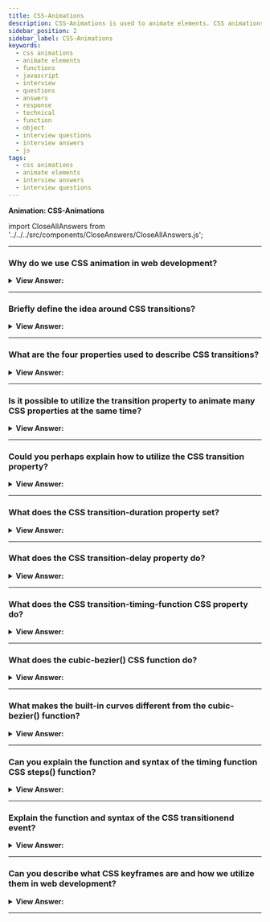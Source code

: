 ```yaml
---
title: CSS-Animations
description: CSS-Animations is used to animate elements. CSS animations make it possible to do simple animations without JavaScript. - JavaScript Interview Questions
sidebar_position: 2
sidebar_label: CSS-Animations
keywords:
  - css animations
  - animate elements
  - functions
  - javascript
  - interview
  - questions
  - answers
  - response
  - technical
  - function
  - object
  - interview questions
  - interview answers
  - js
tags:
  - css animations
  - animate elements
  - interview answers
  - interview questions
---
```


<head>
  <title>CSS-Animations | HelloJavaScript.info</title>
</head>

**Animation: CSS-Animations**

import CloseAllAnswers from '../../../src/components/CloseAnswers/CloseAllAnswers.js';

<CloseAllAnswers />

---

### Why do we use CSS animation in web development?

<details>
  <summary><strong>View Answer:</strong></summary>
  <div>
  <div><strong>Interview Response:</strong> CSS animations make it possible to do simple animations without JavaScript. JavaScript can be used to control CSS animations and make them even better with little code. The general idea is that when you can use CSS versus JavaScript, you should because it reduces the load on the browser.
    </div>
  </div>
</details>

---

### Briefly define the idea around CSS transitions?

<details>
  <summary><strong>View Answer:</strong></summary>
  <div>
  <div><strong>Interview Response:</strong> CSS transitions are a basic concept. We explain a property's modifications and how they should be animated. The browser paints the animation whenever the property changes, and we have to alter the property, and the browser transitions smoothly.
    </div><br />
  <div><strong className="codeExample">Code Example:</strong><br /><br />

  <div></div>

```html
<button id="color">Click me</button>

<style>
  #color {
    transition-property: background-color;
    transition-duration: 3s;
  }
</style>

<script>
  color.onclick = function () {
    this.style.backgroundColor = 'red';
  };
</script>
```

  </div>
  </div>
</details>

---

### What are the four properties used to describe CSS transitions?

<details>
  <summary><strong>View Answer:</strong></summary>
  <div>
  <div><strong>Interview Response:</strong> There are 4 properties to describe CSS transitions, including transition-property, transition-duration, transition-timing-function, and transition-delay.
    </div>
  </div>
</details>

---

### Is it possible to utilize the transition property to animate many CSS properties at the same time?

<details>
  <summary><strong>View Answer:</strong></summary>
  <div>
  <div><strong>Interview Response:</strong> Yes, we can transition multiple CSS properties, like font size and color.
    </div><br />
  <div><strong className="codeExample">Code Example:</strong><br /><br />

  <div></div>

```html
<button id="growing">Click me</button>

<style>
  #growing {
    transition: font-size 3s, color 2s;
  }
</style>

<script>
  growing.onclick = function () {
    this.style.fontSize = '36px';
    this.style.color = 'red';
  };
</script>
```

  </div>
  </div>
</details>

---

### Could you perhaps explain how to utilize the CSS transition property?

<details>
  <summary><strong>View Answer:</strong></summary>
  <div>
  <div><strong>Interview Response:</strong> The transition-property CSS property sets the CSS properties to which a transition effect should be applied. In transition-property, we write a list of properties to animate, for instance, left, margin-left, height, color, or we could write all, which means “animate all properties”. We should note that some properties cannot be animated. However, most of the generally used properties are MDN animatable.
    </div><br />
  <div><strong className="codeExample">Code Example:</strong><br /><br />

  <div></div>

```css
div {
  width: 100px; // <-
  height: 100px;
  background: red;
  transition-property: width; // <-
  transition-duration: 2s;
}

div:hover {
  width: 300px; // <-
}
```

  </div>
  </div>
</details>

---

### What does the CSS transition-duration property set?

<details>
  <summary><strong>View Answer:</strong></summary>
  <div>
  <div><strong>Interview Response:</strong> The transition-duration CSS property sets the length of time a transition animation should take to complete. By default, the value is 0s, meaning no animation occurs.<br /><br />You may specify multiple durations; each duration gets applied to the related property specified by the transition-property property, which acts as a master list. If fewer durations get specified than in the master list, the user agent repeats the list of durations. If there are more durations in the list, the list truncates to the correct size. In both cases, the CSS declaration stays valid.
    </div><br />
  <div><strong className="codeExample">Code Example:</strong><br /><br />

  <div></div>

```js
div {
  width: 100px;
  height: 100px;
  background: red;
  transition-property: width;
  transition-duration: 2s; // <-
}

div:hover {
  width: 300px;
}
```

  </div>
  </div>
</details>

---

### What does the CSS transition-delay property do?

<details>
  <summary><strong>View Answer:</strong></summary>
  <div>
  <div><strong>Interview Response:</strong> The transition-delay CSS property specifies the duration to wait before starting a property's transition effect when its value changes.
    </div><br />
  <div><strong className="codeExample">Code Example:</strong><br /><br />

  <div></div>

```css
div {
  width: 100px;
  height: 100px;
  background: red;
  transition-property: width;
  transition-duration: 5s;
  transition-delay: 2s; // <-
}

div:hover {
  width: 300px;
}
```

  </div>
  </div>
</details>

---

### What does the CSS transition-timing-function CSS property do?

<details>
  <summary><strong>View Answer:</strong></summary>
  <div>
  <div><strong>Interview Response:</strong> The transition-timing-function CSS property specifies how a transition effect impacts the computed intermediate values for CSS properties. The timing function specifies how the animation process progresses throughout its timeline. Will it begin slowly and then pick up speed, or vice versa? At first glance, it looks to be the most challenging property. However, it becomes relatively simple if we dedicate some effort to it. The transition-timing-function attribute takes one of two values: a Bezier curve or steps.
    </div><br />
  <div><strong className="codeExample">Code Example:</strong><br /><br />

  <div></div>

```css
div {
  width: 100px;
  height: 50px;
  background: red;
  color: white;
  font-weight: bold;
  transition: width 2s;
}

#div1 {
  transition-timing-function: linear;
}
#div2 {
  transition-timing-function: ease;
}
#div3 {
  transition-timing-function: ease-in;
}
#div4 {
  transition-timing-function: ease-out;
}
#div5 {
  transition-timing-function: ease-in-out;
}

div:hover {
  width: 300px;
}
```

  </div>
  </div>
</details>

---

### What does the cubic-bezier() CSS function do?

<details>
  <summary><strong>View Answer:</strong></summary>
  <div>
  <div><strong>Interview Response:</strong> The cubic-bezier() function defines a Cubic Bezier curve. A Cubic Bezier curve gets defined by P0, P1, P2, and P3 points. P0 and P3 are the curve's start and end, and, in CSS, these points are fixed as the coordinates are ratios. P0 is (0, 0) and represents the initial time and the initial state, and P3 is (1, 1) and represents the final time and the final state. We use the cubic-bezier() function with the animation-timing-function and transition-timing-function properties.
    </div><br />
  <div><strong className="codeExample">Code Example:</strong><br /><br />

  <div></div>

```css
div {
  width: 100px;
  height: 100px;
  background: red;
  transition: width 2s;
  transition-timing-function: cubic-bezier(0.1, 0.7, 1, 0.1);
}

div:hover {
  width: 300px;
}
```

  </div>
  </div>
</details>

---

### What makes the built-in curves different from the cubic-bezier() function?

<details>
  <summary><strong>View Answer:</strong></summary>
  <div>
  <div><strong>Interview Response:</strong> The main difference between the CSS built-in curves and the cubic-bezier() function is that the function can make the animation exceed its range. The control points on the curve can have any y coordinates: even negative or huge ones. Then the Bezier curve would also extend exceptionally low or high, making the animation go beyond its normal range.
    </div><br />
  <div><strong className="codeExample">Code Example:</strong><br /><br />

  <div></div>

```css
.myImage {
  position: relative;
  cursor: pointer;
  width: 177px;
  height: 160px;
  left: 100px;
  transition: left 5s cubic-bezier(0.5, -1, 0.5, 2); // <-
}
```

  </div>
  </div>
</details>

---

### Can you explain the function and syntax of the timing function CSS steps() function?

<details>
  <summary><strong>View Answer:</strong></summary>
  <div>
  <div><strong>Interview Response:</strong> The steps() function allows you to specify intervals for the timing function. It takes one or two parameters, separated by a comma: a positive integer and an optional start or end value. If we do not include a second parameter, it defaults to end.
    </div><br />
  <div><strong className="codeExample">Code Example:</strong><br /><br />

  <div></div>

```css
#stripe.animate {
  transform: translate(-90%);
  transition-property: transform;
  transition-duration: 9s;
  transition-timing-function: steps(9, start); /* <-- */
}
```

  </div>
  </div>
</details>

---

### Explain the function and syntax of the CSS transitionend event?

<details>
  <summary><strong>View Answer:</strong></summary>
  <div>
  <div><strong>Interview Response:</strong> The transitionend event fires when a CSS transition reaches completion. If a transition gets removed before completion, the transition-property deletes, or the display attribute changes to none, the event is not triggered.
    </div><br />
  <div><strong className="codeExample">Code Example:</strong><br /><br />

  <div></div>

```js
const transition = document.querySelector('.transition');

transition.addEventListener('transitionend', () => {
  console.log('Transition ended');
});
```

  </div>
  </div>
</details>

---

### Can you describe what CSS keyframes are and how we utilize them in web development?

<details>
  <summary><strong>View Answer:</strong></summary>
  <div>
  <div><strong>Interview Response:</strong> The @keyframes CSS at-rule controls the intermediate steps in a CSS animation sequence by defining styles for keyframes (or waypoints) along the animation sequence. This process gives more control over the intermediate steps of the animation sequence than transitions.
    </div><br />
  <div><strong className="codeExample">Code Example:</strong><br /><br />

  <div></div>

```html
<div class="progress"></div>

<style>
  @keyframes go-left-right {
    /* give it a name: "go-left-right" */
    from {
      left: 0px;
    } /* animate from left: 0px */
    to {
      left: calc(100% - 50px);
    } /* animate to left: 100%-50px */
  }

  .progress {
    animation: go-left-right 3s infinite alternate;
    /* apply the animation "go-left-right" to the element
       duration 3 seconds
       number of times: infinite
       alternate direction every time
    */

    position: relative;
    border: 2px solid green;
    width: 50px;
    height: 20px;
    background: lime;
  }
</style>
```

  </div>
  </div>
</details>

---
